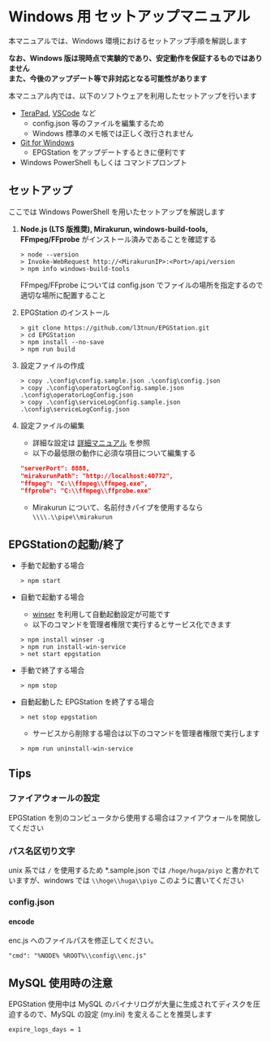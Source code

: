 Windows 用 セットアップマニュアル
===

本マニュアルでは、Windows 環境におけるセットアップ手順を解説します

**なお、Windows 版は現時点で実験的であり、安定動作を保証するものではありません  
また、今後のアップデート等で非対応となる可能性があります**

本マニュアル内では、以下のソフトウェアを利用したセットアップを行います

- [TeraPad](http://www5f.biglobe.ne.jp/~t-susumu/), [VSCode](https://code.visualstudio.com/) など
    - config.json 等のファイルを編集するため
    - Windows 標準のメモ帳では正しく改行されません
- [Git for Windows](https://git-for-windows.github.io/)
    - EPGStation をアップデートするときに便利です
- Windows PowerShell もしくは コマンドプロンプト


## セットアップ

ここでは Windows PowerShell を用いたセットアップを解説します

1. **Node.js (LTS 版推奨), Mirakurun, windows-build-tools, FFmpeg/FFprobe** がインストール済みであることを確認する

	```
	> node --version
	> Invoke-WebRequest http://<MirakurunIP>:<Port>/api/version
	> npm info windows-build-tools
	```

	FFmpeg/FFprobe については config.json でファイルの場所を指定するので適切な場所に配置すること

2. EPGStation のインストール

	```
	> git clone https://github.com/l3tnun/EPGStation.git
	> cd EPGStation
	> npm install --no-save
	> npm run build

	```
3. 設定ファイルの作成

	```
	> copy .\config\config.sample.json .\config\config.json
	> copy .\config\operatorLogConfig.sample.json .\config\operatorLogConfig.json
	> copy .\config\serviceLogConfig.sample.json .\config\serviceLogConfig.json
	```

4. 設定ファイルの編集
	- 詳細な設定は [詳細マニュアル](conf-manual.md) を参照
	- 以下の最低限の動作に必須な項目について編集する

	```json
	"serverPort": 8888,
	"mirakurunPath": "http://localhost:40772",
    "ffmpeg": "C:\\ffmpeg\\ffmpeg.exe",
    "ffprobe": "C:\\ffmpeg\\ffprobe.exe"
	```

    - Mirakurun について、名前付きパイプを使用するなら `\\\\.\\pipe\\mirakurun`

## EPGStationの起動/終了

- 手動で起動する場合

	```
	> npm start
	```

- 自動で起動する場合
	- [winser](https://github.com/jfromaniello/winser) を利用して自動起動設定が可能です
	- 以下のコマンドを管理者権限で実行するとサービス化できます

    ```
    > npm install winser -g
    > npm run install-win-service
    > net start epgstation
    ```

- 手動で終了する場合

	```
	> npm stop
	```

- 自動起動した EPGStation を終了する場合

	```
	> net stop epgstation
	```

    - サービスから削除する場合は以下のコマンドを管理者権限で実行します

    ```
    > npm run uninstall-win-service
    ```

## Tips

### ファイアウォールの設定
EPGStation を別のコンピュータから使用する場合はファイアウォールを開放してください

### パス名区切り文字

unix 系では `/` を使用するため *.sample.json では `/hoge/huga/piyo` と書かれていますが、windows では `\\hoge\\huga\\piyo` このように書いてください

### config.json
#### encode

enc.js へのファイルパスを修正してください。

```
"cmd": "%NODE% %ROOT%\\config\\enc.js"
```

## MySQL 使用時の注意

EPGStation 使用中は MySQL のバイナリログが大量に生成されてディスクを圧迫するので、MySQL の設定 (my.ini) を変えることを推奨します

```
expire_logs_days = 1
```

